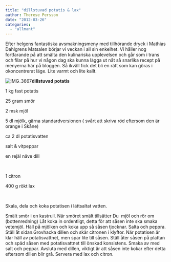 ```yaml
---
title: "dillstuvad potatis & lax"
author: Therese Persson
date: "2012-03-26"
categories: 
  - "allmant"
---
```


Efter helgens fantastiska avsmakningsmeny med tillhörande dryck i Mathias Dahlgrens Matsalen börjar vi veckan i all sin enkelhet. Vi håller nog fortfarande på att smälta den kulinariska upplevelsen och går som i trans och filar på hur vi någon dag ska kunna lägga ut nåt så snarlika recept på menyerna här på bloggen. Så ikväll fick det bli en rätt som kan göras i okoncentrerat läge. Lite varmt och lite kallt.

![](/static/img/IMG_3667-1024x682.jpg "IMG_3667")**dillstuvad potatis**

1 kg fast potatis

25 gram smör

2 msk mjöl

5 dl mjölk, gärna standardversionen ( svårt att skriva röd eftersom den är orange i Skåne)

ca 2 dl potatisvatten

salt & vitpeppar

en rejäl näve dill

 

1 citron

400 g rökt lax

 

Skala, dela och koka potatisen i lättsaltat vatten.

Smält smör i en kastrull. När smöret smält tillsätter Du  mjöl och rör om (bottenredning) Låt koka in ordentligt, detta för att såsen inte ska smaka vetemjöl. Häll på mjölken och koka upp så såsen tjocknar. Salta och peppra. Ställ åt sidan.Grovhacka dillen och skär citronen i klyftor. När potatisen är klar häll av potatisvattnet, men spar lite till såsen. Ställ åter såsen på plattan och späd såsen med potatisvattnet till önskad konsistens. Smaka av med salt och peppar. Avsluta med dillen, viktigt är att såsen inte kokar efter detta eftersom dillen blir grå. Servera med lax och citron.
